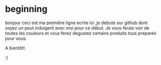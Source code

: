 # beginning


bonjour ceci est ma première ligne ecrite ici ,je debute sur github dont soyez un peut indulgent avec moi pour ce début.
Je vous ferais voir de toutes les couleurs et vous ferez degustez certains produits tous preparés pour vous.

A bientôt!.

:)
